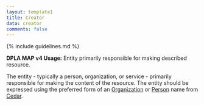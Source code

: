 ```yaml
---
layout: template1
title: Creator
data: creator
comments: false
---
```


{% include guidelines.md %}

**DPLA MAP v4 Usage:** Entity primarily responsible for making described resource.

The entity - typically a person, organization, or service - primarily responsible for making the content of the resource. The entity should be expressed using the preferred form of an [Organization](https://id.lib.uh.edu/ark:/84475/au4982x468p) or [Person](https://id.lib.uh.edu/ark:/84475/au5426m1724) name from [Cedar](https://vocab.lib.uh.edu).
